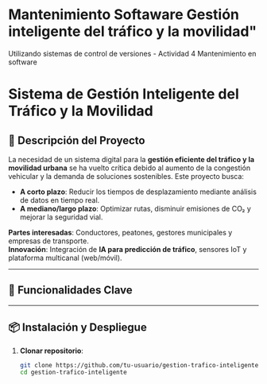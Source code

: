 # Mantenimiento Softaware Gestión inteligente del tráfico y la movilidad"
Utilizando sistemas de control de versiones - Actividad 4 Mantenimiento en software

# **Sistema de Gestión Inteligente del Tráfico y la Movilidad**  

## **📌 Descripción del Proyecto**  
La necesidad de un sistema digital para la **gestión eficiente del tráfico y la movilidad urbana** se ha vuelto crítica debido al aumento de la congestión vehicular y la demanda de soluciones sostenibles. Este proyecto busca:  
- **A corto plazo**: Reducir los tiempos de desplazamiento mediante análisis de datos en tiempo real.  
- **A mediano/largo plazo**: Optimizar rutas, disminuir emisiones de CO₂ y mejorar la seguridad vial.  

**Partes interesadas**: Conductores, peatones, gestores municipales y empresas de transporte.  
**Innovación**: Integración de **IA para predicción de tráfico**, sensores IoT y plataforma multicanal (web/móvil).  

---

## **🚀 Funcionalidades Clave**  
---

## **📦 Instalación y Despliegue**  
1. **Clonar repositorio**:  
   ```bash
   git clone https://github.com/tu-usuario/gestion-trafico-inteligente.git
   cd gestion-trafico-inteligente
